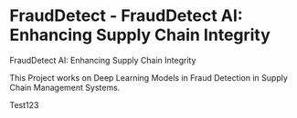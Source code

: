 # FraudDetect - FraudDetect AI: Enhancing Supply Chain Integrity
FraudDetect AI: Enhancing Supply Chain Integrity

This Project works on Deep Learning Models in Fraud Detection in Supply Chain Management Systems. 

Test123

